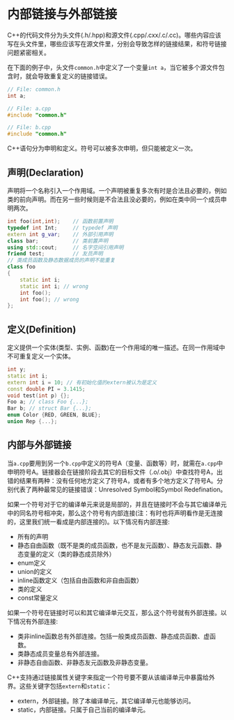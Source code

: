 # 内部链接与外部链接

C++的代码文件分为头文件(.h/.hpp)和源文件(.cpp/.cxx/.c/.cc)。哪些内容应该写在头文件里，哪些应该写在源文件里，分别会导致怎样的链接结果，和符号链接问题紧密相关。

在下面的例子中，头文件`common.h`中定义了一个变量`int a`，当它被多个源文件包含时，就会导致重复定义的链接错误。

```cpp
// File: common.h
int a;

// File: a.cpp
#include "common.h"

// File: b.cpp
#include "common.h"
```

C++语句分为申明和定义。符号可以被多次申明，但只能被定义一次。

## 声明(Declaration)

声明将一个名称引入一个作用域。一个声明被重复多次有时是合法且必要的，例如类的前向声明。而在另一些时候则是不合法且没必要的，例如在类中同一个成员申明两次。

```cpp
int foo(int,int);    // 函数前置声明
typedef int Int;     // typedef 声明
extern int g_var;    // 外部引用声明
class bar;           // 类前置声明
using std::cout;     // 名字空间引用声明
friend test;         // 友员声明
// 类成员函数及静态数据成员的声明不能重复
class foo
{
    static int i;
    static int i; // wrong
    int foo();
    int foo(); // wrong
};
```

## 定义(Definition)

定义提供一个实体(类型、实例、函数)在一个作用域的唯一描述。在同一作用域中不可重复定义一个实体。

```cpp
int y;
static int i;
extern int i = 10; // 有初始化值的extern被认为是定义
const double PI = 3.1415;
void test(int p) {};
Foo a; // class Foo {...};
Bar b; // struct Bar {...};
enum Color {RED, GREEN, BLUE};
union Rep {...};
```

## 内部与外部链接

当`a.cpp`要用到另一个`b.cpp`中定义的符号A（变量、函数等）时，就需在`a.cpp`中申明符号A。链接器会在链接阶段去其它的目标文件（.o/.obj）中查找符号A，出错的结果有两种：没有任何地方定义了符号A，或者有多个地方定义了符号A。分别代表了两种最常见的链接错误：Unresolved Symbol和Symbol Redefination。

如果一个符号对于它的编译单元来说是局部的，并且在链接时不会与其它编译单元中的同名符号相冲突，那么这个符号有内部连接(注：有时也将声明看作是无连接的，这里我们统一看成是内部连接的)。以下情况有内部连接:

* 所有的声明
* 静态自由函数（既不是类的成员函数，也不是友元函数）、静态友元函数、静态变量的定义（类的静态成员除外）
* enum定义
* union的定义
* inline函数定义（包括自由函数和非自由函数）
* 类的定义
* const常量定义

如果一个符号在链接时可以和其它编译单元交互，那么这个符号就有外部连接。以下情况有外部连接:

* 类非inline函数总有外部连接。包括一般类成员函数、静态成员函数、虚函数。
* 类静态成员变量总有外部连接。
* 非静态自由函数、非静态友元函数及非静态变量。

C++支持通过链接属性关键字来指定一个符号要不要从该编译单元中暴露给外界。这些关键字包括`extern`和`static`：

* extern，外部链接。除了本编译单元，其它编译单元也能够访问。
* static，内部链接。只属于自己当前的编译单元。
